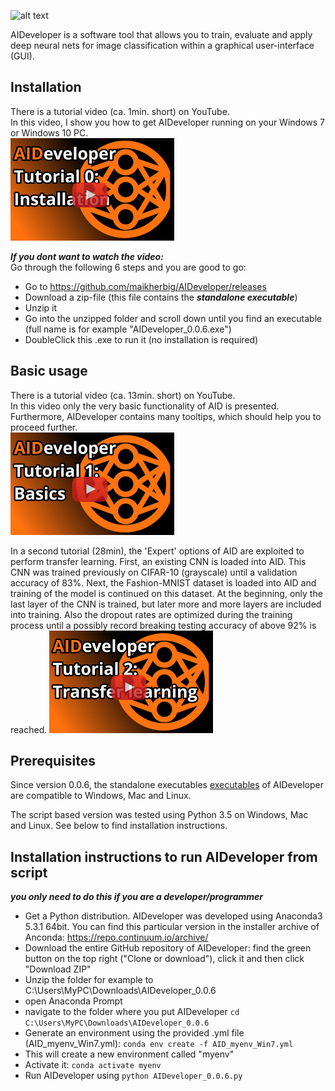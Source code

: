 
![alt text](https://github.com/maikherbig/AIDeveloper/blob/master/art/main_icon_simple_04_text2.png "AIDeveloper Logo with Text")  

AIDeveloper is a software tool that allows you to train, evaluate and apply deep neural nets 
for image classification within a graphical user-interface (GUI).  

## Installation 
There is a tutorial video (ca. 1min. short) on YouTube.  
In this video, I show you how to get AIDeveloper running on your Windows 7 or Windows 10 PC.  
[![Alternate Text](/art/Youtube_Link_Tutorial0_v01.png)](https://youtu.be/uqygHsVlCCM "AIDeveloper Tutorial 0")  

  
**_If you dont want to watch the video:_**   
Go through the following 6 steps and you are good to go:    
* Go to https://github.com/maikherbig/AIDeveloper/releases
* Download a zip-file (this file contains the **_standalone executable_**)   
* Unzip it  
* Go into the unzipped folder and scroll down until you find an executable (full name is for example "AIDeveloper_0.0.6.exe")  
* DoubleClick this .exe to run it (no installation is required) 

## Basic usage
There is a tutorial video (ca. 13min. short) on YouTube.  
In this video only the very basic functionality of AID is presented. Furthermore, AIDeveloper contains many tooltips, which should help you to proceed further.  
[![Alternate Text](/art/Youtube_Link_Tutorial1_v04.png)](https://youtu.be/dvFiSRnwoto "AIDeveloper Tutorial 1")

  
  
In a second tutorial (28min), the 'Expert' options of AID are exploited to perform transfer learning. 
First, an existing CNN is loaded into AID. This CNN was trained previously on CIFAR-10 (grayscale) until a validation accuracy of 83%. Next, the Fashion-MNIST dataset is loaded into AID and training of the model is continued on this dataset. At the beginning, only the last layer of the CNN is trained, but later more and more layers are included into training. Also the dropout rates are optimized during the training process until a possibly record breaking testing accuracy of above 92% is reached. 
[![Alternate Text](art/Youtube_Link_Tutorial2_v04.png)](https://youtu.be/NWhv4PF0C4g "AIDeveloper Tutorial 2")


## Prerequisites

Since version 0.0.6, the standalone executables [executables](https://github.com/maikherbig/AIDeveloper/releases) of AIDeveloper are compatible to Windows, Mac and Linux.

The script based version was tested using Python 3.5 on Windows, Mac and Linux. See below to find installation instructions.

## Installation instructions to run AIDeveloper from script
**_you only need to do this if you are a developer/programmer_**
* Get a Python distribution. AIDeveloper was developed using Anaconda3 5.3.1 64bit. You can find this particular version in the installer archive of Anconda: https://repo.continuum.io/archive/
* Download the entire GitHub repository of AIDeveloper: find the green button on the top right ("Clone or download"), click it and then click "Download ZIP"
* Unzip the folder for example to C:\Users\MyPC\Downloads\AIDeveloper_0.0.6
* open Anaconda Prompt
* navigate to the folder where you put AIDeveloper `cd C:\Users\MyPC\Downloads\AIDeveloper_0.0.6`
* Generate an environment using the provided .yml file (AID_myenv_Win7.yml): `conda env create -f AID_myenv_Win7.yml`
* This will create a new environment called "myenv"
* Activate it: `conda activate myenv`
* Run AIDeveloper using `python AIDeveloper_0.0.6.py`


